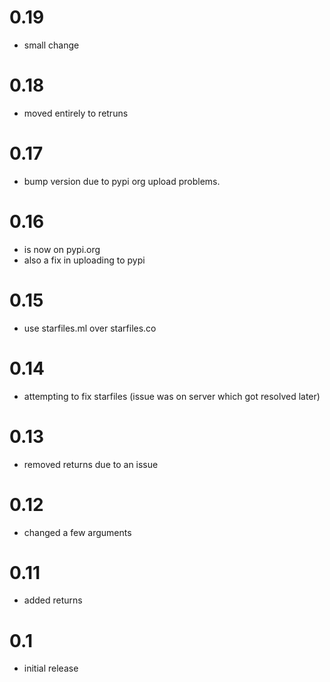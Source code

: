 # 0.19
- small change

# 0.18
- moved entirely to retruns

# 0.17
- bump version due to pypi org upload problems.

# 0.16
- is now on pypi.org
- also a fix in uploading to pypi

# 0.15
- use starfiles.ml over starfiles.co

# 0.14
- attempting to fix starfiles (issue was on server which got resolved later)

# 0.13
- removed returns due to an issue

# 0.12
- changed a few arguments

# 0.11
- added returns

# 0.1
- initial release
